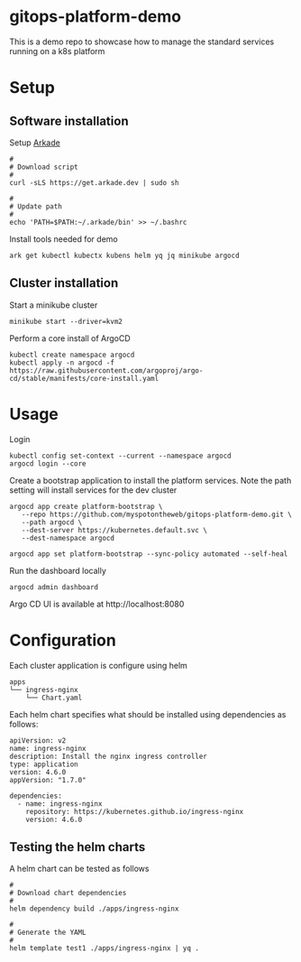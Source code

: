 # gitops-platform-demo

This is a demo repo to showcase how to manage the standard services running on a k8s platform

# Setup

## Software installation

Setup [Arkade](https://arkade.dev)

```
#
# Download script
#
curl -sLS https://get.arkade.dev | sudo sh

#
# Update path
#
echo 'PATH=$PATH:~/.arkade/bin' >> ~/.bashrc
```

Install tools needed for demo

```
ark get kubectl kubectx kubens helm yq jq minikube argocd
```

## Cluster installation 

Start a minikube cluster

```
minikube start --driver=kvm2
```

Perform a core install of ArgoCD

```
kubectl create namespace argocd
kubectl apply -n argocd -f https://raw.githubusercontent.com/argoproj/argo-cd/stable/manifests/core-install.yaml
```

# Usage

Login

```
kubectl config set-context --current --namespace argocd
argocd login --core
```

Create a bootstrap application to install the platform services. Note the path setting will install services for the dev cluster

```
argocd app create platform-bootstrap \
   --repo https://github.com/myspotontheweb/gitops-platform-demo.git \
   --path argocd \
   --dest-server https://kubernetes.default.svc \
   --dest-namespace argocd

argocd app set platform-bootstrap --sync-policy automated --self-heal
```

Run the dashboard locally

```
argocd admin dashboard
```

Argo CD UI is available at http://localhost:8080


# Configuration

Each cluster application is configure using helm

```
apps
└── ingress-nginx
    └── Chart.yaml
```

Each helm chart specifies what should be installed using dependencies as follows:

```
apiVersion: v2
name: ingress-nginx
description: Install the nginx ingress controller
type: application
version: 4.6.0
appVersion: "1.7.0"

dependencies:
  - name: ingress-nginx
    repository: https://kubernetes.github.io/ingress-nginx
    version: 4.6.0
```


## Testing the helm charts

A helm chart can be tested as follows

```
#
# Download chart dependencies
#
helm dependency build ./apps/ingress-nginx

#
# Generate the YAML
#
helm template test1 ./apps/ingress-nginx | yq .
```

